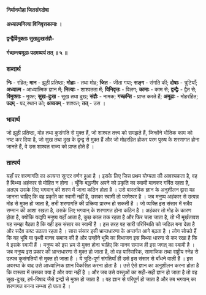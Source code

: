 #### निर्मानमोहा जितसंगदोषा
#### अध्यात्मनित्या विनिवृत्तकामाः ।
#### द्वन्द्वैर्विमुक्ताः सुखदुःखसंज्ञै-
#### र्गच्छन्त्यमूढाः पदमव्ययं तत् ॥ ५ ॥

### शब्दार्थ

**निः** - रहित; **मान** - झूठी प्रतिष्ठा; **मोहाः** - तथा मोह; **जित** - जीता गया; **सङ्ग** - संगति की; **दोषाः** - त्रुटियाँ; **अध्यात्म** - आध्यात्मिक ज्ञान में; **नित्याः** - शाश्वतता में; **विनिवृत्तः** - विलग; **कामाः** - काम से; **द्वन्द्वैः** - द्वैत से; **विमुक्ताः** - मुक्त; **सुख-दुःख** - सुख तथा दुख; **संज्ञैः** - नामक; **गच्छन्ति** - प्राप्त करते हैं; **अमूढाः** - मोहरहित; **पदम्** - पद,स्थान को; **अव्ययम्** - शाश्वत; **तत्** - उस ।

### भावार्थ

जो झूठी प्रतिष्ठा, मोह तथा कुसंगति से मुक्त हैं, जो शाश्वत तत्त्व को समझते हैं, जिन्होंने भौतिक काम को नष्ट कर दिया है, जो सुख तथा दुख के द्वन्द्व से मुक्त हैं और जो मोहरहित होकर परम पुरुष के शरणागत होना जानते हैं, वे उस शाश्वत राज्य को प्राप्त होते हैं ।

### तात्पर्य

यहाँ पर शरणागति का अत्यन्त सुन्दर वर्णन हुआ है । इसके लिए जिस प्रथम योग्यता की आवश्यकता है, वह है मिथ्या अहंकार से मोहित न होना । चूँकि बद्धजीव अपने को प्रकृति का स्वामी मानकर गर्वित रहता है, अतएव उसके लिए भगवान् की शरण में जाना कठिन होता है । उसे वास्तविक ज्ञान के अनुशीलन द्वारा यह जानना चाहिए कि वह प्रकृति का स्वामी नहीं है, उसका स्वामी तो परमेश्वर है । जब मनुष्य अहंकार से उत्पन्न मोह से मुक्त हो जाता है, तभी शरणागति की प्रक्रिया प्रारम्भ हो सकती है । जो व्यक्ति इस संसार में सदैव सम्मान की आशा रखता है, उसके लिए भगवान् के शरणागत होना कठिन है । अहंकार तो मोह के कारण होता है, क्योंकि यद्यपि मनुष्य यहाँ आता है, कुछ काल तक रहता है और फिर चला जाता है, तो भी मूर्खतावश यह समझ बैठता है कि वही इस संसार का स्वामी है । इस तरह वह सारी परिस्थिति को जटिल बना देता है और सदैव कष्ट उठाता रहता है । सारा संसार इसी भ्रान्तधारणा के अन्तर्गत आगे बढ़ता है । लोग सोचते हैं कि यह भूमि या पृथ्वी मानव समाज की है और उन्होंने भूमि का विभाजन इस मिथ्या धारणा से कर रखा है कि वे इसके स्वामी हैं । मनुष्य को इस भ्रम से मुक्त होना चाहिए कि मानव समाज ही इस जगत् का स्वामी है । जब मनुष्य इस प्रकार की भ्रान्तधारणा से मुक्त हो जाता है, तो वह पारिवारिक, सामाजिक तथा राष्ट्रीय स्नेह से उत्पन्न कुसंगतियों से मुक्त हो जाता है । ये त्रुटि-पूर्ण संगतियाँ ही उसे इस संसार से बाँधने वाली हैं । इस अवस्था के बाद उसे आध्यात्मिक ज्ञान विकसित करना होता है । उसे ऐसे ज्ञान का अनुशीलन करना होता है कि वास्तव में उसका क्या है और क्या नहीं है । और जब उसे वस्तुओं का सही-सही ज्ञान हो जाता है तो वह सुख-दुःख, हर्ष-विषाद जैसे द्वन्द्वों से मुक्त हो जाता है । वह ज्ञान से परिपूर्ण हो जाता है और तब भगवान् का शरणागत बनना सम्भव हो पाता है ।